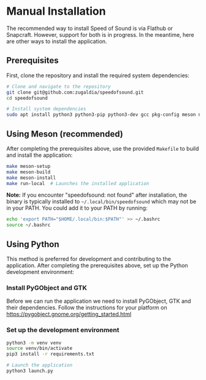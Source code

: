 # Manual Installation

The recommended way to install Speed of Sound is via Flathub or Snapcraft. However, support for both is in progress. In the meantime, here are other ways to install the application.

## Prerequisites

First, clone the repository and install the required system dependencies:

```bash
# Clone and navigate to the repository
git clone git@github.com:zugaldia/speedofsound.git
cd speedofsound

# Install system dependencies
sudo apt install python3 python3-pip python3-dev gcc pkg-config meson ninja-build gettext libgirepository-2.0-dev libcairo2-dev gir1.2-gtk-4.0
```

## Using Meson (recommended)

After completing the prerequisites above, use the provided `Makefile` to build and install the application:

```bash
make meson-setup
make meson-build
make meson-install
make run-local  # Launches the installed application
```

**Note:** If you encounter "speedofsound: not found" after installation, the binary is typically installed to `~/.local/bin/speedofsound` which may not be in your PATH. You could add it to your PATH by running:

```bash
echo 'export PATH="$HOME/.local/bin:$PATH"' >> ~/.bashrc
source ~/.bashrc
```

## Using Python

This method is preferred for development and contributing to the application. After completing the prerequisites above, set up the Python development environment:

### Install PyGObject and GTK

Before we can run the application we need to install PyGObject, GTK and their dependencies. Follow the instructions for your platform on https://pygobject.gnome.org/getting_started.html

### Set up the development environment

```bash
python3 -m venv venv
source venv/bin/activate
pip3 install -r requirements.txt

# Launch the application
python3 launch.py
```
